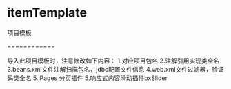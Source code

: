 itemTemplate
============

项目模板

============

导入此项目模板时，注意修改如下内容：
	1.对应项目包名
	2.注解引用实现类全名
	3.beans.xml文件注解扫描包名，jdbc配置文件信息
	4.web.xml文件过滤器，验证码类全名
	5.jPages 分页插件
	5.响应式内容滑动插件bxSlider
